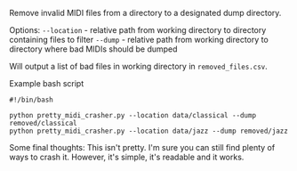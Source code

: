 Remove invalid MIDI files from a directory to a designated dump directory.

Options:
```--location``` - relative path from working directory to directory containing files to filter
```--dump``` - relative path from working directory to directory where bad MIDIs should be dumped

Will output a list of bad files in working directory in `removed_files.csv`.

Example bash script
```
#!/bin/bash

python pretty_midi_crasher.py --location data/classical --dump removed/classical
python pretty_midi_crasher.py --location data/jazz --dump removed/jazz
```

Some final thoughts: This isn't pretty. I'm sure you can still find plenty of ways to crash it. However, it's simple, it's readable and it works.